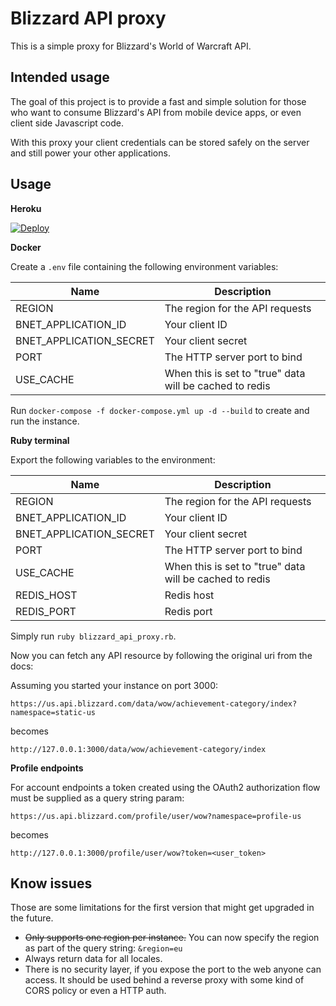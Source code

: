 # Blizzard API proxy

This is a simple proxy for Blizzard's World of Warcraft API.

## Intended usage

The goal of this project is to provide a fast and simple solution for those who want to consume Blizzard's API from mobile device apps, or even client side Javascript code.

With this proxy your client credentials can be stored safely on the server and still power your other applications.

## Usage

**Heroku**

[![Deploy](https://www.herokucdn.com/deploy/button.svg)](https://heroku.com/deploy)

**Docker**

Create a `.env` file containing the following environment variables:

| Name | Description |
| --- | --- |
| REGION | The region for the API requests |
| BNET_APPLICATION_ID | Your client ID |
| BNET_APPLICATION_SECRET | Your client secret |
| PORT | The HTTP server port to bind |
| USE_CACHE | When this is set to "true" data will be cached to redis |

Run `docker-compose -f docker-compose.yml up -d --build` to create and run the instance.

**Ruby terminal**

Export the following variables to the environment: 

| Name | Description |
| --- | --- |
| REGION | The region for the API requests |
| BNET_APPLICATION_ID | Your client ID |
| BNET_APPLICATION_SECRET | Your client secret |
| PORT | The HTTP server port to bind |
| USE_CACHE | When this is set to "true" data will be cached to redis |
| REDIS_HOST | Redis host |
| REDIS_PORT | Redis port |

Simply run `ruby blizzard_api_proxy.rb`.

Now you can fetch any API resource by following the original uri from the docs:

Assuming you started your instance on port 3000:

`https://us.api.blizzard.com/data/wow/achievement-category/index?namespace=static-us`

becomes

`http://127.0.0.1:3000/data/wow/achievement-category/index`

**Profile endpoints**

For account endpoints a token created using the OAuth2 authorization flow must be supplied as a query string param:

`https://us.api.blizzard.com/profile/user/wow?namespace=profile-us`

becomes

`http://127.0.0.1:3000/profile/user/wow?token=<user_token>`

## Know issues

Those are some limitations for the first version that might get upgraded in the future.

* ~~Only supports one region per instance.~~ You can now specify the region as part of the query string: `&region=eu`
* Always return data for all locales.
* There is no security layer, if you expose the port to the web anyone can access. It should be used behind a reverse proxy with some kind of CORS policy or even a HTTP auth.
